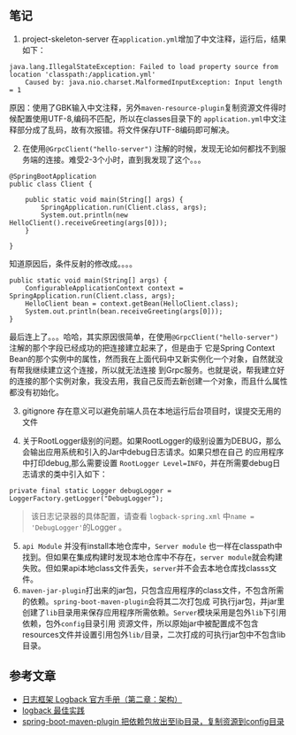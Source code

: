 ## 笔记
1. project-skeleton-server 在`application.yml`增加了中文注释，运行后，结果如下：
```
java.lang.IllegalStateException: Failed to load property source from location 'classpath:/application.yml'
    Caused by: java.nio.charset.MalformedInputException: Input length = 1
```
原因：使用了GBK输入中文注释，另外`maven-resource-plugin`复制资源文件得时候配置使用UTF-8,编码不匹配，所以在classes目录下的
`application.yml`中文注释部分成了乱码，故有次报错。将文件保存UTF-8编码即可解决。

2. 在使用`@GrpcClient("hello-server")` 注解的时候，发现无论如何都找不到服务端的连接。难受2-3个小时，直到我发现了这个。。。
```
@SpringBootApplication
public class Client {

	public static void main(String[] args) {
		SpringApplication.run(Client.class, args);
		System.out.println(new HelloClient().receiveGreeting(args[0]));
	}

}

```
知道原因后，条件反射的修改成。。。。
```
public static void main(String[] args) {
    ConfigurableApplicationContext context = SpringApplication.run(Client.class, args);
    HelloClient bean = context.getBean(HelloClient.class);
    System.out.println(bean.receiveGreeting(args[0]));
}
```
最后连上了。。。哈哈，其实原因很简单，在使用`@GrpcClient("hello-server")` 注解的那个字段已经成功的把连接建立起来了，但是由于
它是Spring Context Bean的那个实例中的属性，然而我在上面代码中又新实例化一个对象，自然就没有帮我继续建立这个连接，所以就无法连接
到Grpc服务。也就是说，帮我建立好的连接的那个实例对象，我没去用，我自己反而去新创建一个对象，而且什么属性都没有初始化。

3. gitignore 存在意义可以避免前端人员在本地运行后台项目时，误提交无用的文件

4. 关于RootLogger级别的问题。如果RootLogger的级别设置为DEBUG，那么会输出应用系统和引入的Jar中debug日志请求。如果只想在自己
的应用程序中打印debug,那么需要设置 `RootLogger Level=INFO`，并在所需要debug日志请求的类中引入如下：
```
private final static Logger debugLogger = LoggerFactory.getLogger("DebugLogger");
```
> 该日志记录器的具体配置，请查看 `logback-spring.xml` 中`name = 'DebugLogger'`的Logger 。
5. `api Module` 并没有install本地仓库中，`Server module` 也一样在classpath中找到。但如果在集成构建时发现本地仓库中不存在，`server
module`就会构建失败。但如果api本地class文件丢失，`server`并不会去本地仓库找classs文件。
6. `maven-jar-plugin`打出来的jar包，只包含应用程序的class文件，不包含所需的依赖。`spring-boot-maven-plugin`会将其二次打包成
可执行jar包，并jar里创建了`lib`目录用来保存应用程序所需依赖。`Server`模块采用是包外`lib`下引用依赖，包外`config`目录引用
资源文件，所以原始jar中被配置成不包含resources文件并设置引用包外`lib/`目录，二次打成的可执行jar包中不包含lib目录。
## 参考文章
- [日志框架 Logback 官方手册（第二章：架构）](https://www.jianshu.com/p/b000126a0cda)
- [logback 最佳实践](https://www.jianshu.com/p/d648493667c0)
- [spring-boot-maven-plugin 把依赖包放出至lib目录，复制资源到config目录](https://blog.csdn.net/qq_36344441/article/details/96484790)
